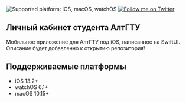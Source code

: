 ![Supported platform: iOS, macOS, watchOS](https://img.shields.io/badge/platform-iOS%2C%20macOS%2C%20tvOS%2C%20watchOS-lightgrey)
[![Follow me on Twitter](https://img.shields.io/twitter/follow/lisindima?style=social)](https://twitter.com/intent/follow?screen_name=lisindima)
## Личный кабинет студента АлтГТУ
Мобильное приложение для АлтГТУ под iOS, написанное на SwiftUI.
Описание будет добавленно к открытию репозитория!

## Поддерживаемые платформы

* iOS 13.2+
* watchOS 6.1+
* macOS 10.15+
